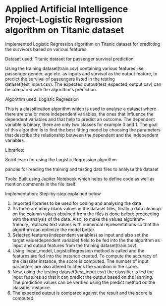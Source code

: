 # Applied Artificial Intelligence Project-Logistic Regression algorithm on Titanic dataset
Implemented Logistic Regression algorithm on Titanic dataset for predicting the survivors based on various features.

Dataset used:  Titanic dataset for passenger survival prediction

Using the training dataset(train.csv) containing various features like passenger gender, age etc. as inputs and survival as the output feature, to predict the survival of passengers listed in the testing dataset(test_input.csv). The expected  output(test_expected_output.csv) can be compared with the algorithm's prediction.


Algorithm used: Logistic Regression

This is a classification algorithm which is used to analyse a dataset where there are one or more independent variables, the ones that influence the dependent variables and that help to predict an outcome. The dependent variable is binary, there are only two classes for example 0 and 1. 
The goal of this algorithm is to find the best fitting model by choosing the parameters that describe the relationship between the dependent and the independent variables.  


Libraries:

Scikit learn for using the Logistic Regression algorithm

pandas for reading the training and testing data files to analyse the dataset


Tools:
Built using Jupiter Notebook which helps to define code as well as mention comments in the file itself.

Implementation: Step-by-step explained below
1. Imported libraries to be used for coding and analysing the data
2. As there are many blank values in the dataset files, firstly a data cleanup on the column values obtained from the files is done before proceeding with the analysis of the data. Also, to make the values algorithm-friendly, replaced text values with numerical representations so that the algorithm can optimize the model better.
3. Selected features(independent variables) as input and also set the target value(dependent variable) field to be fed into the the algorithm as input and output features from the training dataset(train.csv).
4. Using linear_model, LogisticRegression method is called and the features are fed into the instance created. To compute the accuracy of the classifer instance, the score is computed. The number of input paramters are also altered to check the variation in the score.
5. Now, using the testing dataset(test_input.csv) the classifier is fed the input features so that it can predict the output based on the learning. The prediction values can be verified using the predict method on the classifier instance.
6. The expected output is compared against the result and the score is computed.

